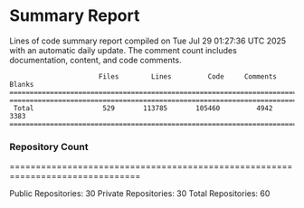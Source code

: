 # Summary Report
Lines of code summary report compiled on Tue Jul 29 01:27:36 UTC 2025 with an automatic daily update. The comment count includes documentation, content, and code comments.
```
                      Files        Lines         Code     Comments       Blanks
===============================================================================
===============================================================================
 Total                 529       113785       105460         4942         3383
===============================================================================
```

### Repository Count
===============================================================================

Public Repositories: 30
Private Repositories: 30
Total Repositories: 60

